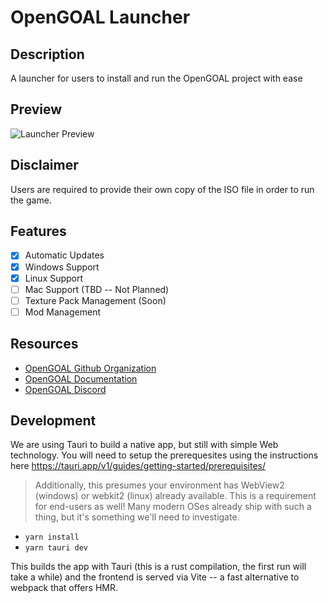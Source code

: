 # OpenGOAL Launcher

## Description

A launcher for users to install and run the OpenGOAL project with ease

## Preview

![Launcher Preview](https://user-images.githubusercontent.com/86533397/193725375-a75dbeb0-d9f3-4e14-bf67-d872f89d11c2.png)

## Disclaimer

Users are required to provide their own copy of the ISO file in order to run the game.

## Features

- [x] Automatic Updates
- [x] Windows Support
- [x] Linux Support
- [ ] Mac Support (TBD -- Not Planned)
- [ ] Texture Pack Management (Soon)
- [ ] Mod Management

## Resources

- [OpenGOAL Github Organization](https://github.com/open-goal/)
- [OpenGOAL Documentation](https://opengoal.dev/)
- [OpenGOAL Discord](https://discord.gg/twBEFbMnqw)

## Development

We are using Tauri to build a native app, but still with simple Web technology. You will need to setup the prerequesites using the instructions here https://tauri.app/v1/guides/getting-started/prerequisites/

> Additionally, this presumes your environment has WebView2 (windows) or webkit2 (linux) already available. This is a requirement for end-users as well! Many modern OSes already ship with such a thing, but it's something we'll need to investigate.

- `yarn install`
- `yarn tauri dev`

This builds the app with Tauri (this is a rust compilation, the first run will take a while) and the frontend is served via Vite -- a fast alternative to webpack that offers HMR.
